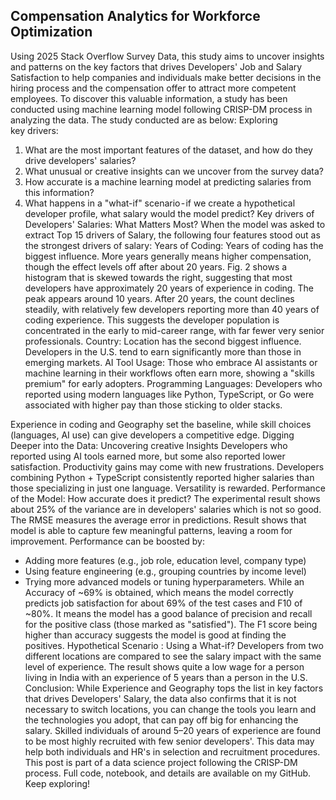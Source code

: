 ## Compensation Analytics for Workforce Optimization
Using 2025 Stack Overflow Survey Data, this study aims to uncover insights and patterns on the key factors that drives Developers' Job and Salary Satisfaction to help companies and individuals make better decisions in the hiring process and the compensation offer to attract more competent employees. To discover this valuable information, a study has been conducted using machine learning model following CRISP-DM process in analyzing the data. The study conducted are as below:
Exploring key drivers:
1. What are the most important features of the dataset, and how do they drive developers' salaries?
2. What unusual or creative insights can we uncover from the survey data?
3. How accurate is a machine learning model at predicting salaries from this information?
4. What happens in a "what-if" scenario - if we create a hypothetical developer profile, what salary would the model predict?
Key drivers of Developers' Salaries: What Matters Most?
When the model was asked to extract Top 15 drivers of Salary, the following four features stood out as the strongest drivers of salary:
Years of Coding: Years of coding has the biggest influence. More years generally means higher compensation, though the effect levels off after about 20 years. Fig. 2 shows a histogram that is skewed towards the right, suggesting that most developers have approximately 20 years of experience in coding. The peak appears around 10 years. After 20 years, the count declines steadily, with relatively few developers reporting more than 40 years of coding experience. This suggests the developer population is concentrated in the early to mid-career range, with far fewer very senior professionals.
Country: Location has the second biggest influence. Developers in the U.S. tend to earn significantly more than those in emerging markets.
AI Tool Usage: Those who embrace AI assistants or machine learning in their workflows often earn more, showing a "skills premium" for early adopters.
Programming Languages: Developers who reported using modern languages like Python, TypeScript, or Go were associated with higher pay than those sticking to older stacks.

Experience in coding and Geography set the baseline, while skill choices (languages, AI use) can give developers a competitive edge.
Digging Deeper into the Data: Uncovering creative Insights
Developers who reported using AI tools earned more, but some also reported lower satisfaction. Productivity gains may come with new frustrations.
Developers combining Python + TypeScript consistently reported higher salaries than those specializing in just one language. Versatility is rewarded.
Performance of the Model: How accurate does it predict?
The experimental result shows about 25% of the variance are in developers' salaries which is not so good. The RMSE measures the average error in predictions. Result shows that model is able to capture few meaningful patterns, leaving a room for improvement. Performance can be boosted by:
- Adding more features (e.g., job role, education level, company type)
- Using feature engineering (e.g., grouping countries by income level)
- Trying more advanced models or tuning hyperparameters.
While an Accuracy of ~69% is obtained, which means the model correctly predicts job satisfaction for about 69% of the test cases and F10 of ~80%. It means the model has a good balance of precision and recall for the positive class (those marked as "satisfied"). The F1 score being higher than accuracy suggests the model is good at finding the positives.
Hypothetical Scenario : Using a What-if?
Developers from two different locations are compared to see the salary impact with the same level of experience. The result shows quite a low wage for a person living in India with an experience of 5 years than a person in the U.S.
Conclusion:
While Experience and Geography tops the list in key factors that drives Developers' Salary, the data also confirms that it is not necessary to switch locations, you can change the tools you learn and the technologies you adopt, that can pay off big for enhancing the salary. Skilled individuals of around 5–20 years of experience are found to be most highly recruited with few senior developers'. This data may help both individuals and HR's in selection and recruitment procedures.
This post is part of a data science project following the CRISP-DM process. Full code, notebook, and details are available on my GitHub.
Keep exploring!
